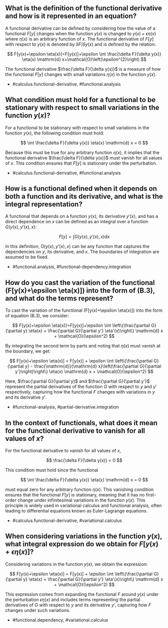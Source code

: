 ## What is the definition of the functional derivative and how is it represented in an equation?

A functional derivative can be defined by considering how the value of a functional $F[y]$ changes when the function $y(x)$ is changed to $y(x)+\epsilon \eta(x)$ where $\eta(x)$ is an arbitrary function of $x$. The functional derivative of $F[y]$ with respect to $y(x)$ is denoted by $\delta F / \delta y(x)$ and is defined by the relation:

$$
F[y(x)+\epsilon \eta(x)]=F[y(x)]+\epsilon \int \frac{\delta F}{\delta y(x)} \eta(x) \mathrm{d} x+\mathcal{O}\left(\epsilon^{2}\right)
$$

The functional derivative $\frac{\delta F}{\delta y(x)}$ is a measure of how the functional $F[y]$ changes with small variations $\eta(x)$ in the function $y(x)$.

- #calculus.functional-derivative, #functional.analysis

## What condition must hold for a functional to be stationary with respect to small variations in the function $y(x)$?

For a functional to be stationary with respect to small variations in the function $y(x)$, the following condition must hold:

$$
\int \frac{\delta F}{\delta y(x)} \eta(x) \mathrm{d} x = 0
$$

Because this must be true for any arbitrary function $\eta(x)$, it implies that the functional derivative $\frac{\delta F}{\delta y(x)}$ must vanish for all values of $x$. This condition ensures that $F[y]$ is stationary under the perturbation.

- #calculus.functional-derivative, #functional.analysis

## How is a functional defined when it depends on both a function and its derivative, and what is the integral representation?

A functional that depends on a function $y(x)$, its derivative $y'(x)$, and has a direct dependence on $x$ can be defined as an integral over a function $G\left(y(x), y'(x), x\right)$:

$$
F[y]=\int G\left(y(x), y'(x), x\right) \mathrm{d} x
$$

In this definition, $G\left(y(x), y'(x), x\right)$ can be any function that captures the dependencies on $y$, its derivative, and $x$. The boundaries of integration are assumed to be fixed.

- #functional.analysis, #functional-dependency.integration

## How do you cast the variation of the functional \(F[y(x)+\epsilon \eta(x)]\) into the form of (B.3), and what do the terms represent?

To cast the variation of the functional \(F[y(x)+\epsilon \eta(x)]\) into the form of equation (B.3), we consider:

$$
F[y(x)+\epsilon \eta(x)]=F[y(x)]+\epsilon \int \left\{\frac{\partial G}{\partial y} \eta(x) + \frac{\partial G}{\partial y'} \eta'(x)\right\} \mathrm{d} x + \mathcal{O}(\epsilon^2)
$$

By integrating the second term by parts and noting that $\eta(x)$ must vanish at the boundary, we get:

$$
F[y(x)+\epsilon \eta(x)] = F[y(x)] + \epsilon \int \left\{\frac{\partial G}{\partial y} - \frac{\mathrm{d}}{\mathrm{d} x}\left(\frac{\partial G}{\partial y'}\right)\right\} \eta(x) \mathrm{d} x + \mathcal{O}(\epsilon^2)
$$

Here, $\frac{\partial G}{\partial y}$ and $\frac{\partial G}{\partial y'}$ represent the partial derivatives of the function $G$ with respect to $y$ and $y'$ respectively, capturing how the functional $F$ changes with variations in $y$ and its derivative $y'$.

- #functional-analysis, #partial-derivative.integration

## In the context of functionals, what does it mean for the functional derivative to vanish for all values of $x$?

For the functional derivative to vanish for all values of $x$, 

$$
\frac{\delta F}{\delta y(x)} = 0
$$

This condition must hold since the functional

$$
\int \frac{\delta F}{\delta y(x)} \eta(x) \mathrm{d} x = 0
$$

must equal zero for any arbitrary function $\eta(x)$. This vanishing condition ensures that the functional $F[y]$ is stationary, meaning that it has no first-order change under infinitesimal variations in the function $y(x)$. This principle is widely used in variational calculus and functional analysis, often leading to differential equations known as Euler-Lagrange equations.

- #calculus.functional-derivative, #variational.calculus

## When considering variations in the function $y(x)$, what integral expression do we obtain for $F[y(x)+\epsilon \eta(x)]$?

Considering variations in the function $y(x)$, we obtain the expression:

$$ 
F[y(x)+\epsilon \eta(x)] = F[y(x)] + \epsilon \int \left\{\frac{\partial G}{\partial y} \eta(x) + \frac{\partial G}{\partial y'} \eta'(x)\right\} \mathrm{d} x + \mathcal{O}(\epsilon^2)
$$

This expression comes from expanding the functional $F$ around $y(x)$ under the perturbation $\epsilon \eta(x)$ and includes terms representing the partial derivatives of $G$ with respect to $y$ and its derivative $y'$, capturing how $F$ changes under such variations.

- #functional.dependency, #variational.calculus